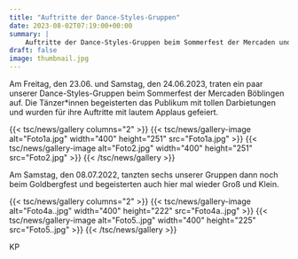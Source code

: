 ```yaml
---
title: "Auftritte der Dance-Styles-Gruppen"
date: 2023-08-02T07:19:00+00:00
summary: |
    Auftritte der Dance-Styles-Gruppen beim Sommerfest der Mercaden und beim Goldbergfest
draft: false
image: thumbnail.jpg
---
```


Am Freitag, den 23.06. und Samstag, den 24.06.2023, traten ein paar unserer Dance-Styles-Gruppen beim Sommerfest der Mercaden Böblingen auf. Die Tänzer*innen begeisterten das Publikum mit tollen Darbietungen und wurden für ihre Auftritte mit lautem Applaus gefeiert.

{{< tsc/news/gallery columns="2" >}}
  {{< tsc/news/gallery-image alt="Foto1a.jpg" width="400" height="251" src="Foto1a.jpg" >}}
  {{< tsc/news/gallery-image alt="Foto2.jpg" width="400" height="251" src="Foto2.jpg" >}}
{{< /tsc/news/gallery >}}

Am Samstag, den 08.07.2022, tanzten sechs unserer Gruppen dann noch beim Goldbergfest und begeisterten auch hier mal wieder Groß und Klein.

{{< tsc/news/gallery columns="2" >}}
  {{< tsc/news/gallery-image alt="Foto4a..jpg" width="400" height="222" src="Foto4a..jpg" >}}
  {{< tsc/news/gallery-image alt="Foto5..jpg" width="400" height="225" src="Foto5..jpg" >}}
{{< /tsc/news/gallery >}}

KP


